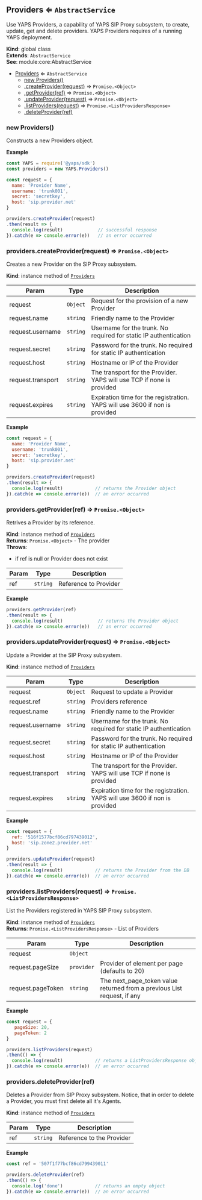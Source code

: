 <a name="Providers"></a>

## Providers ⇐ <code>AbstractService</code>
Use YAPS Providers, a capability of YAPS SIP Proxy subsystem,
to create, update, get and delete providers. YAPS Providers requires of a
running YAPS deployment.

**Kind**: global class  
**Extends**: <code>AbstractService</code>  
**See**: module:core:AbstractService  

* [Providers](#Providers) ⇐ <code>AbstractService</code>
    * [new Providers()](#new_Providers_new)
    * [.createProvider(request)](#Providers+createProvider) ⇒ <code>Promise.&lt;Object&gt;</code>
    * [.getProvider(ref)](#Providers+getProvider) ⇒ <code>Promise.&lt;Object&gt;</code>
    * [.updateProvider(request)](#Providers+updateProvider) ⇒ <code>Promise.&lt;Object&gt;</code>
    * [.listProviders(request)](#Providers+listProviders) ⇒ <code>Promise.&lt;ListProvidersResponse&gt;</code>
    * [.deleteProvider(ref)](#Providers+deleteProvider)

<a name="new_Providers_new"></a>

### new Providers()
Constructs a new Providers object.

**Example**  
```js
const YAPS = require('@yaps/sdk')
const providers = new YAPS.Providers()

const request = {
  name: 'Provider Name',
  username: 'trunk001',
  secret: 'secretkey',
  host: 'sip.provider.net'
}

providers.createProvider(request)
.then(result => {
  console.log(result)             // successful response
}).catch(e => console.error(e))   // an error occurred
```
<a name="Providers+createProvider"></a>

### providers.createProvider(request) ⇒ <code>Promise.&lt;Object&gt;</code>
Creates a new Provider on the SIP Proxy subsystem.

**Kind**: instance method of [<code>Providers</code>](#Providers)  

| Param | Type | Description |
| --- | --- | --- |
| request | <code>Object</code> | Request for the provision of a new Provider |
| request.name | <code>string</code> | Friendly name to the Provider |
| request.username | <code>string</code> | Username for the trunk. No required for static IP authentication |
| request.secret | <code>string</code> | Password for the trunk. No required for static IP authentication |
| request.host | <code>string</code> | Hostname or IP of the Provider |
| request.transport | <code>string</code> | The transport for the Provider. YAPS will use TCP if none is provided |
| request.expires | <code>string</code> | Expiration time for the registration. YAPS will use 3600 if non is provided |

**Example**  
```js
const request = {
  name: 'Provider Name',
  username: 'trunk001',
  secret: 'secretkey',
  host: 'sip.provider.net'
}

providers.createProvider(request)
.then(result => {
  console.log(result)            // returns the Provider object
}).catch(e => console.error(e))  // an error occurred
```
<a name="Providers+getProvider"></a>

### providers.getProvider(ref) ⇒ <code>Promise.&lt;Object&gt;</code>
Retrives a Provider by its reference.

**Kind**: instance method of [<code>Providers</code>](#Providers)  
**Returns**: <code>Promise.&lt;Object&gt;</code> - The provider  
**Throws**:

- if ref is null or Provider does not exist


| Param | Type | Description |
| --- | --- | --- |
| ref | <code>string</code> | Reference to Provider |

**Example**  
```js
providers.getProvider(ref)
.then(result => {
  console.log(result)             // returns the Provider object
}).catch(e => console.error(e))   // an error occurred
```
<a name="Providers+updateProvider"></a>

### providers.updateProvider(request) ⇒ <code>Promise.&lt;Object&gt;</code>
Update a Provider at the SIP Proxy subsystem.

**Kind**: instance method of [<code>Providers</code>](#Providers)  

| Param | Type | Description |
| --- | --- | --- |
| request | <code>Object</code> | Request to update a Provider |
| request.ref | <code>string</code> | Providers reference |
| request.name | <code>string</code> | Friendly name to the Provider |
| request.username | <code>string</code> | Username for the trunk. No required for static IP authentication |
| request.secret | <code>string</code> | Password for the trunk. No required for static IP authentication |
| request.host | <code>string</code> | Hostname or IP of the Provider |
| request.transport | <code>string</code> | The transport for the Provider. YAPS will use TCP if none is provided |
| request.expires | <code>string</code> | Expiration time for the registration. YAPS will use 3600 if non is provided |

**Example**  
```js
const request = {
  ref: '516f1577bcf86cd797439012',
  host: 'sip.zone2.provider.net'
}

providers.updateProvider(request)
.then(result => {
  console.log(result)            // returns the Provider from the DB
}).catch(e => console.error(e))  // an error occurred
```
<a name="Providers+listProviders"></a>

### providers.listProviders(request) ⇒ <code>Promise.&lt;ListProvidersResponse&gt;</code>
List the Providers registered in YAPS SIP Proxy subsystem.

**Kind**: instance method of [<code>Providers</code>](#Providers)  
**Returns**: <code>Promise.&lt;ListProvidersResponse&gt;</code> - List of Providers  

| Param | Type | Description |
| --- | --- | --- |
| request | <code>Object</code> |  |
| request.pageSize | <code>provider</code> | Provider of element per page (defaults to 20) |
| request.pageToken | <code>string</code> | The next_page_token value returned from a previous List request, if any |

**Example**  
```js
const request = {
   pageSize: 20,
   pageToken: 2
}

providers.listProviders(request)
.then(() => {
  console.log(result)            // returns a ListProvidersResponse object
}).catch(e => console.error(e))  // an error occurred
```
<a name="Providers+deleteProvider"></a>

### providers.deleteProvider(ref)
Deletes a Provider from SIP Proxy subsystem. Notice, that in order to delete
a Provider, you must first delete all it's Agents.

**Kind**: instance method of [<code>Providers</code>](#Providers)  

| Param | Type | Description |
| --- | --- | --- |
| ref | <code>string</code> | Reference to the Provider |

**Example**  
```js
const ref = '507f1f77bcf86cd799439011'

providers.deleteProvider(ref)
.then(() => {
  console.log('done')            // returns an empty object
}).catch(e => console.error(e))  // an error occurred
```
